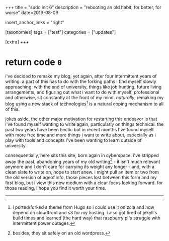 +++
title = "sudo init 6"
description = "rebooting an old habit, for better, for worse"
date=2019-08-09

insert_anchor_links = "right"

[taxonomies]
tags = ["test"]
categories = ["updates"]

[extra]
+++

# return code `0`

i've decided to remake my blog, yet again, after four intermittent years of
writing. a part of this has to do with the forking paths i find myself slowly
approaching: with the end of university, things like job hunting, future living
arrangements, and figuring out what i want to do with myself, professional and
otherwise, sit constantly at the front of my mind. *naturally*, remaking my
blog using a new stack of technologies[^1] is a natural coping mechanism to all
of this.

jokes aside, the other major motivation for restarting this endeavor is that
i've found myself wanting to write again, particularly on things technical. the
past two years have been hectic but in recent months I've found myself with
more free time and more things i want to write about, especially as i play with
tools and concepts i've been wanting to learn outside of university.

consequentially, here sits this site, born again in cyberspace. i've stripped
away the past, abandoning years of my old writing[^2] - it isn't much relevant
anymore and I don't care for carrying its weight any longer - and, with a clean
slate to write on, hope to start anew. i might pull an item or two from the old
version of ageof.info, those pieces lost between this form and my first blog,
but i view this new medium with a clear focus looking forward. for those
reading, i hope you find it worth your time.

---

[^1]:i ported/forked a theme from Hugo so i could use it on zola and now depend
on cloudfront and s3 for my hosting. i also got tired of jekyll's build times
and learned (the hard way) that raspberry pi's struggle with intermittent power
outages.


[^2]:besides, they sit safely on an old wordpress.
